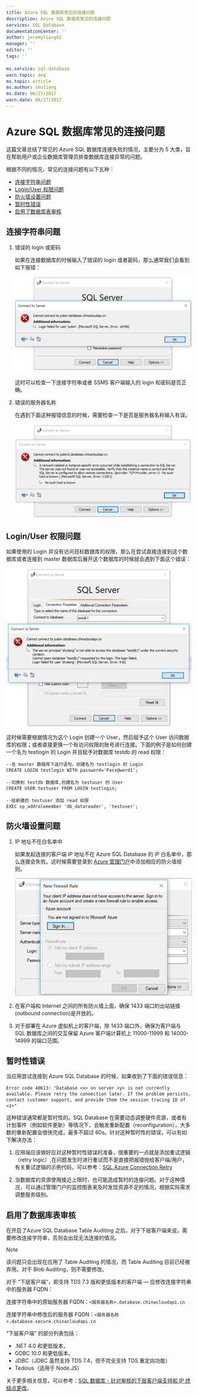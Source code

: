 ```yaml
---
title: Azure SQL 数据库常见的连接问题
description: Azure SQL 数据库常见的连接问题
services: SQL Database
documentationCenter: ''
author: jeremyliang92
manager: ''
editor: ''
tags: ''

ms.service: sql-database
wacn.topic: aog
ms.topic: article
ms.author: shuliang
ms.date: 06/27/2017
wacn.date: 06/27/2017
---
```


# Azure SQL 数据库常见的连接问题

这篇文章总结了常见的 Azure SQL 数据库连接失败的情况，主要分为 5 大类，旨在帮助用户或企业数据库管理员排查数据库连接异常的问题。

根据不同的情况，常见的连接问题有以下五种：

- [连接字符串问题](#section1)
- [Login/User 权限问题](#section2)
- [防火墙设置问题](#section3)
- [暂时性错误](#section4)
- [启用了数据库表审核](#section5)

## <a id="section1"></a>连接字符串问题

1. 错误的 login 或密码

    如果在连接数据库的时候输入了错误的 login 或者密码，那么通常我们会看到如下报错：

    ![error](./media/aog-sql-database-connection-faq/error.png)

    这时可以检查一下连接字符串或者 SSMS 客户端输入的 login 和密码是否正确。

2. 错误的服务器名称

    在遇到下面这种报错信息的时候，需要检查一下是否是服务器名称输入有误。

    ![error-2](./media/aog-sql-database-connection-faq/error-2.png)

## <a id="section2"></a>Login/User 权限问题

如果使用的 Login 并没有访问目标数据库的权限，那么在尝试直接连接到这个数据库或者连接到 master 数据库后展开这个数据库的时候就会遇到下面这个错误：

 ![error-3](./media/aog-sql-database-connection-faq/error-3.png)

这时候需要根据情况为这个 Login 创建一个 User，然后赋予这个 User 访问数据库的权限；或者直接更换一个有访问权限的账号进行连接。下面的例子是如何创建一个名为 testlogin 的 Login 并且赋予对数据库 testdb 的 read 权限：

```
--在 master 数据库下运行语句，创建名为 testlogin 的 Login
CREATE LOGIN testlogin WITH password='Pass@word1'; 

--切换到 testdb 数据库,创建名为 testuser 的 User
CREATE USER testuser FROM LOGIN testlogin;

--给新建的 testuser 添加 read 权限
EXEC sp_addrolemember 'db_datareader', 'testuser';
```

## <a id="section3"></a>防火墙设置问题

1. IP 地址不在白名单中

    如果发起连接的客户端 IP 地址不在 Azure SQL Database 的 IP 白名单中，那么连接会失败。这时候需要登录到 [Azure 管理门户](portal.azure.cn)中添加相应的防火墙规则。

    ![firewall](./media/aog-sql-database-connection-faq/firewall.png)

2. 在客户端和 Internet 之间的所有防火墙上面，确保 1433 端口的出站链接(outbound connection)是开放的。
3. 对于部署在 Azure 虚拟机上的客户端，除 1433 端口外，确保为客户端与 SQL 数据库之间的交互保留 Azure 客户端计算机上 11000-11999 和 14000-14999 的端口范围。

## <a id="section4"></a>暂时性错误

当应用尝试连接到 Azure SQL Database 的时候，如果收到了下面的错误信息：

```
Error code 40613: "Database <x> on server <y> is not currently available. Please retry the connection later. If the problem persists, contact customer support, and provide them the session tracing ID of <z>"
```

这种错误通常都是暂时性的。SQL Database 在需要动态调整硬件资源，或者有计划事件（例如软件更新）等情况下，会触发重新配置（reconfiguration），大多数的重新配置会很快完成，最多不超过 60s。针对这种暂时性的错误，可以有如下解决办法：

1. 应用端应该做好应对这种暂时性错误的准备，很重要的一点就是添加重试逻辑（retry logic）,在问题发生时进行重试而不是直接把报错抛给客户端/用户，有关重试逻辑的示例代码，可以参考：[SQL Azure Connection Retry](https://blogs.msdn.microsoft.com/bartr/2010/06/18/sql-azure-connection-retry/)

2. 当数据库的资源使用接近上限时，也可能造成暂时的连接问题。对于这种情况，可以通过管理门户的监控图表来及时发现资源不足的情况，根据实际需求调整服务级别。

## <a id="section5"></a>启用了数据库表审核

在开启了Azure SQL Database Table Auditing 之后，对于下层客户端来说，需要修改连接字符串，否则会出现无法连接的情况。

> [!NOTE]
> 该问题只会出现在应用了 Table Auditing 的情况，而 Table Auditing 目前已经被弃用。对于 Blob Auditing，则不需要修改。

对于 “下层客户端”，即支持 TDS 7.3 版和更低版本的客户端 — 应修改连接字符串中的服务器 FQDN：

连接字符串中的原始服务器 FQDN：`<服务器名称>.database.chinacloudapi.cn`

连接字符串中修改后的服务器 FQDN：`<服务器名称>.database.secure.chinacloudapi.cn`

“下层客户端” 的部分列表包括：

- .NET 4.0 和更低版本，
- ODBC 10.0 和更低版本。
- JDBC（JDBC 虽然支持 TDS 7.4，但不完全支持 TDS 重定向功能）
- Tedious（适用于 Node.JS）

关于更多相关信息，可以参考：[SQL 数据库 - 针对审核的下层客户端支持和 IP 终结点更改](https://docs.azure.cn/zh-cn/sql-database/sql-database-auditing-and-dynamic-data-masking-downlevel-clients)。
